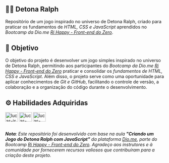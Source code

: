 
## 👊🏼 **Detona Ralph**
Repositório de um jogo inspirado no universo de Detona Ralph, criado para praticar os fundamentos de *HTML, CSS e JavaScript* aprendidos no *Bootcamp da Dio.me [Ri Happy - Front-end do Zero](https://web.dio.me/track/coding-future-front-end-do-zero)*. 

## 🔨 **Objetivo**
O objetivo do projeto é desenvolver um jogo simples inspirado no universo de Detona Ralph, permitindo aos participantes do *Bootcamp da Dio.me [Ri Happy - Front-end do Zero](https://web.dio.me/track/coding-future-front-end-do-zero)* praticar e consolidar os *fundamentos de HTML, CSS e JavaScript*. Além disso, o projeto serve como uma oportunidade para aplicar conhecimentos de *Git e GitHub*, facilitando o controle de versão, a colaboração e a organização do código durante o desenvolvimento.

## ⚙️ **Habilidades Adquiridas**
<div style="display: inline_block"<br>
  <img align="center" alt="lucas-js" height="30" width="40" src="https://cdn.jsdelivr.net/gh/devicons/devicon/icons/javascript/javascript-original.svg" />
  <img align="center" alt="lucas-html" height="30" width="40" src="https://cdn.jsdelivr.net/gh/devicons/devicon/icons/html5/html5-original.svg" />
  <img align="center" alt="lucas-css" height="30" width="40" src="https://cdn.jsdelivr.net/gh/devicons/devicon/icons/css3/css3-original.svg" />
</div>

##
***Nota**:* *Este repositório foi desenvolvido com base na aula **"Criando um Jogo do Detona Ralph com JavaScript"** da plataforma [Dio.me](https://web.dio.me/home), parte do Bootcamp [Ri Happy - Front-end do Zero](https://web.dio.me/track/coding-future-front-end-do-zero). Agradeço aos instrutores e à comunidade por fornecerem recursos valiosos que contribuíram para a criação deste projeto.*

